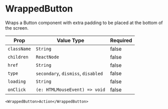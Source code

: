 # WrappedButton
Wraps a Button component with extra padding to be placed at the bottom of the screen.

| Prop |  Value Type | Required |
| --- | --- | --- |
| `className` | `String` | false | 
| `children` | `ReactNode` | false | 
| `href` | `String` | false | 
| `type` | `secondary`, `dismiss`, `disabled` | false | 
| `loading` | `String` | false | 
| `onClick` | `(e: HTMLMouseEvent) => void` | false | 

```
<WrappedButton>Action</WrappedButton>
```








